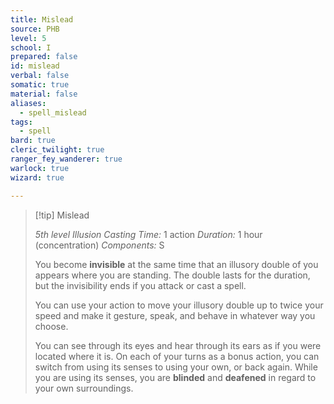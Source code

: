 ```yaml
---
title: Mislead
source: PHB
level: 5
school: I
prepared: false
id: mislead
verbal: false
somatic: true
material: false
aliases:
  - spell_mislead
tags:
  - spell
bard: true
cleric_twilight: true
ranger_fey_wanderer: true
warlock: true
wizard: true

---
```

>[!tip] Mislead
>
> *5th level Illusion*
> *Casting Time:* 1 action
> *Duration:* 1 hour (concentration)
> *Components:* S
>
>You become **invisible** at the same time that an illusory double of you appears where you are standing. The double lasts for the duration, but the invisibility ends if you attack or cast a spell.
>
>You can use your action to move your illusory double up to twice your speed and make it gesture, speak, and behave in whatever way you choose.
>
>You can see through its eyes and hear through its ears as if you were located where it is. On each of your turns as a bonus action, you can switch from using its senses to using your own, or back again. While you are using its senses, you are **blinded** and **deafened** in regard to your own surroundings.
>

